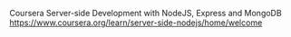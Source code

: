 Coursera Server-side Development with NodeJS, Express and MongoDB<br>
https://www.coursera.org/learn/server-side-nodejs/home/welcome
